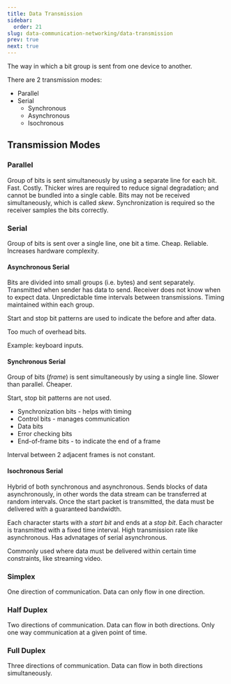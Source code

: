 ```yaml
---
title: Data Transmission
sidebar:
  order: 21
slug: data-communication-networking/data-transmission
prev: true
next: true
---
```


The way in which a bit group is sent from one device to another.

There are 2 transmission modes:
- Parallel
- Serial
  - Synchronous
  - Asynchronous
  - Isochronous
  
## Transmission Modes

### Parallel

Group of bits is sent simultaneously by using a separate line for each bit. Fast. Costly. Thicker wires are required to reduce signal degradation; and cannot be bundled into a single cable. Bits may not be received simultaneously, which is called _skew_. Synchronization is required so the receiver samples the bits correctly.

### Serial

Group of bits is sent over a single line, one bit a time. Cheap. Reliable. Increases hardware complexity.

#### Asynchronous Serial

Bits are divided into small groups (i.e. bytes) and sent separately. Transmitted when sender has data to send. Receiver does not know when to expect data. Unpredictable time intervals between transmissions. Timing maintained within each group.

Start and stop bit patterns are used to indicate the before and after data.

Too much of overhead bits.

Example: keyboard inputs.

#### Synchronous Serial

Group of bits (_frame_) is sent simultaneously by using a single line. Slower than parallel. Cheaper.

Start, stop bit patterns are not used.
- Synchronization bits - helps with timing
- Control bits - manages communication
- Data bits
- Error checking bits
- End-of-frame bits - to indicate the end of a frame

Interval between 2 adjacent frames is not constant.

#### Isochronous Serial

Hybrid of both synchronous and asynchronous. Sends blocks of data asynchronously, in other words the data stream can be transferred at random intervals. Once the start packet is transmitted, the data must be delivered with a guaranteed bandwidth.

Each character starts with a _start bit_ and ends at a _stop bit_. Each character is transmitted with a fixed time interval. High transmission rate like asynchronous.  Has advnatages of serial asynchronous.

Commonly used where data must be delivered within certain time constraints, like streaming video.

### Simplex

One direction of communication. Data can only flow in one direction.

### Half Duplex

Two directions of communication. Data can flow in both directions. Only one way communication at a given point of time.

### Full Duplex

Three directions of communication. Data can flow in both directions simultaneously.
